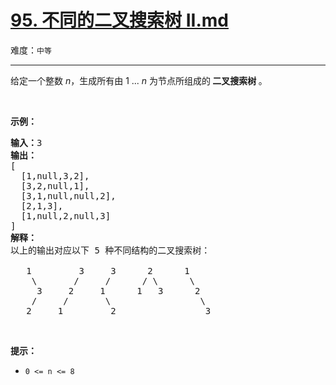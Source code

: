 # [95. 不同的二叉搜索树 II.md](https://leetcode-cn.com/problems/unique-binary-search-trees-ii)

难度：`中等`

---

<p>给定一个整数 <em>n</em>，生成所有由 1 ...&nbsp;<em>n</em> 为节点所组成的<strong> 二叉搜索树 </strong>。</p>

<p>&nbsp;</p>

<p><strong>示例：</strong></p>

<pre><strong>输入：</strong>3
<strong>输出：</strong>
[
&nbsp; [1,null,3,2],
&nbsp; [3,2,null,1],
&nbsp; [3,1,null,null,2],
&nbsp; [2,1,3],
&nbsp; [1,null,2,null,3]
]
<strong>解释：</strong>
以上的输出对应以下 5 种不同结构的二叉搜索树：

   1         3     3      2      1
    \       /     /      / \      \
     3     2     1      1   3      2
    /     /       \                 \
   2     1         2                 3
</pre>

<p>&nbsp;</p>

<p><strong>提示：</strong></p>

<ul>
	<li><code>0 &lt;= n &lt;= 8</code></li>
</ul>
